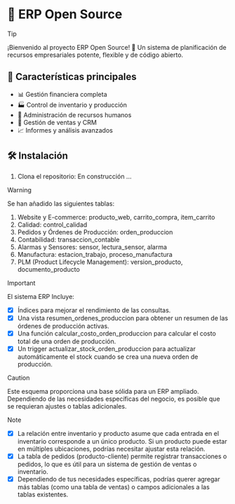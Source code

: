 
 # 🚀 ERP Open Source

> [!Tip]
> ¡Bienvenido al proyecto ERP Open Source! 🎉 Un sistema de planificación de recursos empresariales potente, flexible y de código abierto.

## 🌟 Características principales

- 📊 Gestión financiera completa
- 🏭 Control de inventario y producción
- 👥 Administración de recursos humanos
- 🛒 Gestión de ventas y CRM
- 📈 Informes y análisis avanzados

## 🛠️ Instalación

1. Clona el repositorio: En construcción ...

> [!Warning]
> Se han añadido las siguientes tablas:

1. Website y E-commerce: producto_web, carrito_compra, item_carrito
2. Calidad: control_calidad
3. Pedidos y Órdenes de Producción: orden_produccion
4. Contabilidad: transaccion_contable
5. Alarmas y Sensores: sensor, lectura_sensor, alarma
6. Manufactura: estacion_trabajo, proceso_manufactura
7. PLM (Product Lifecycle Management): version_producto, documento_producto

> [!IMPORTANT]
> El sistema ERP Incluye:

- [x] Índices para mejorar el rendimiento de las consultas.
- [x] Una vista resumen_ordenes_produccion para obtener un resumen de las órdenes de producción activas.
- [x] Una función calcular_costo_orden_produccion para calcular el costo total de una orden de producción.
- [x] Un trigger actualizar_stock_orden_produccion para actualizar automáticamente el stock cuando se crea una nueva orden de producción.

> [!CAUTION]
> Este esquema proporciona una base sólida para un ERP ampliado. Dependiendo de las necesidades específicas del negocio, es posible que se requieran ajustes o tablas adicionales.

> [!Note]
> - [x] La relación entre inventario y producto asume que cada entrada en el inventario corresponde a un único producto. Si un producto puede estar en múltiples ubicaciones, podrías necesitar ajustar esta relación.
> - [x] La tabla de pedidos (producto-cliente) permite registrar transacciones o pedidos, lo que es útil para un sistema de gestión de ventas o inventario.
> - [x] Dependiendo de tus necesidades específicas, podrías querer agregar más tablas (como una tabla de ventas) o campos adicionales a las tablas existentes.
